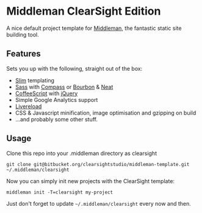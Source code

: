 # Middleman ClearSight Edition

A nice default project template for [Middleman](http://middlemanapp.com), the fantastic static site building tool.

## Features

Sets you up with the following, straight out of the box:

- [Slim](http://slim-lang.com/) templating
- [Sass](http://sass-lang.com/) with [Compass](http://compass-style.org) or [Bourbon](http://bourbon.io/) & [Neat](http://neat.bourbon.io/)
- [CoffeeScript](http://coffeescript.org/) with [jQuery](http://jquery.com/)
- Simple Google Analytics support
- [Livereload](https://github.com/middleman/middleman-livereload)
- CSS & Javascript minification, image optimisation and gzipping on build
- …and probably some other stuff.

## Usage

Clone this repo into your .middleman directory as clearsight

    git clone git@bitbucket.org/clearsightstudio/middleman-template.git ~/.middleman/clearsight

Now you can simply init new projects with the ClearSight template:

    middleman init -T=clearsight my-project

Just don't forget to update `~/.middleman/clearsight` every now and then.
